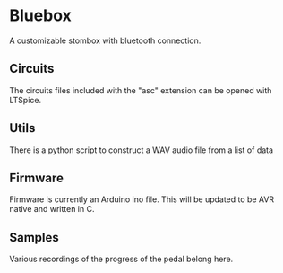 # Bluebox
A customizable stombox with bluetooth connection.

## Circuits
The circuits files included with the "asc" extension can be opened with LTSpice.

## Utils
There is a python script to construct a WAV audio file from a list of data

## Firmware
Firmware is currently an Arduino ino file. This will be updated to be AVR native and written in C.

## Samples
Various recordings of the progress of the pedal belong here.
